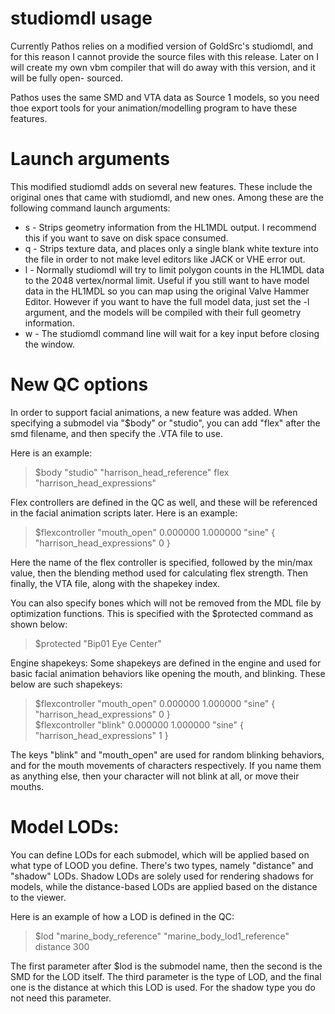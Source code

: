 # studiomdl usage

Currently Pathos relies on a modified version of GoldSrc's studiomdl, and for this
reason I cannot provide the source files with this release. Later on I will create
my own vbm compiler that will do away with this version, and it will be fully open-
sourced.

Pathos uses the same SMD and VTA data as Source 1 models, so you need thoe export
tools for your animation/modelling program to have these features.

# Launch arguments
This modified studiomdl adds on several new features. These include the original ones
that came with studiomdl, and new ones. Among these are the following command launch 
arguments:
 - s - Strips geometry information from the HL1MDL output. I recommend this if you want
      to save on disk space consumed.
 - q - Strips texture data, and places only a single blank white texture into the file
      in order to not make level editors like JACK or VHE error out.
 - l - Normally studiomdl will try to limit polygon counts in the HL1MDL data to the
      2048 vertex/normal limit. Useful if you still want to have model data in the
	  HL1MDL so you can map using the original Valve Hammer Editor. However if you
	  want to have the full model data, just set the -l argument, and the models will
	  be compiled with their full geometry information.
 - w - The studiomdl command line will wait for a key input before closing the window.
 
# New QC options
In order to support facial animations, a new feature was added. When specifying a
submodel via "$body" or "studio", you can add "flex" after the smd filename, and
then specify the .VTA file to use.

Here is an example:
>$body "studio" "harrison_head_reference" flex "harrison_head_expressions" <br />

Flex controllers are defined in the QC as well, and these will be referenced in the
facial animation scripts later. Here is an example:
>$flexcontroller "mouth_open" 0.000000 1.000000 "sine" { "harrison_head_expressions" 0 } <br />

Here the name of the flex controller is specified, followed by the min/max value, then
the blending method used for calculating flex strength. Then finally, the VTA file, along
with the shapekey index.

You can also specify bones which will not be removed from the MDL file by optimization
functions. This is specified with the $protected command as shown below:
>$protected "Bip01 Eye Center" <br />

Engine shapekeys:
Some shapekeys are defined in the engine and used for basic facial animation behaviors
like opening the mouth, and blinking. These below are such shapekeys:
>$flexcontroller "mouth_open" 0.000000 1.000000 "sine" { "harrison_head_expressions" 0 } <br />
>$flexcontroller "blink" 0.000000 1.000000 "sine" { "harrison_head_expressions" 1 } <br />

The keys "blink" and "mouth_open" are used for random blinking behaviors, and for the
mouth movements of characters respectively. If you name them as anything else, then
your character will not blink at all, or move their mouths.

# Model LODs:
You can define LODs for each submodel, which will be applied based on what
type of LOOD you define. There's two types, namely "distance" and "shadow"
LODs. Shadow LODs are solely used for rendering shadows for models, while
the distance-based LODs are applied based on the distance to the viewer.

Here is an example of how a LOD is defined in the QC:
>$lod "marine_body_reference" "marine_body_lod1_reference" distance 300<br />

The first parameter after $lod is the submodel name, then the second is the
SMD for the LOD itself. The third parameter is the type of LOD, and the final
one is the distance at which this LOD is used. For the shadow type you do not
need this parameter.
